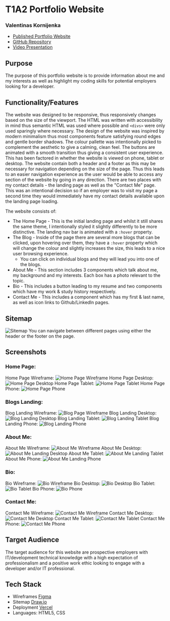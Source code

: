 # T1A2 Portfolio Website

### Valentinas Kornijenka 

* [Published Portfolio Website](https://portfolio-website-rho-liart.vercel.app/)
* [GitHub Repository](https://github.com/ValK-98/portfolio-website)
* [Video Presentation](https://youtu.be/WYGYymSs8fk)

## Purpose
The purpose of this portfolio website is to provide information about me and my interests as well as highlight my coding skills for potential employers looking for a developer.
## Functionality/Features 
The website was designed to be responsive, thus responsively changes based on the size of the viewport. The HTML was written with accessibility in mind thus semantic HTML was used where possible and `<divs>` were only used sparingly where necessary. The design of the website was inspired by modern minimalism thus most components feature satisfying round edges and gentle border shadows. The colour pallette was intentionally picked to complement the aesthetic to give a calming, clean feel. The buttons are animated with a smooth transition thus giving a consistent user experience. This has been factored in whether the website is viewed on phone, tablet or desktop. The website contain both a header and a footer as this may be necessary for navigation depending on the size of the page. Thus this leads to an easier navigation experience as the user would be able to access any section of the website by going in any direction. There are two places with my contact details - the landing page as well as the "Contact Me" page. This was an intentional decision so if an employer was to visit my page a second time they would immediately have my contact details available upon the landing page loading. 


The website consists of:
* The Home Page - This is the initial landing page and whilst it still shares the same theme, I intentionally styled it slightly differently to be more distinctive. The landing nav bar is animated with a `:hover` property.
* The Blog - Inside of the page there are several more blogs that can be clicked, upon hovering over them, they have a `:hover` property which will change the colour and slightly increases the size, this leads to a nice user browsing experience. 
  * You can click on individual blogs and they will lead you into one of the blogs. 
* About Me - This section includes 3 components which talk about me, my background and my interests. Each box has a photo relevant to the topic.
* Bio - This includes a button leading to my resume and two components which have my work & study history respectively. 
* Contact Me - This includes a component which has my first & last name, as well as icon links to Github/LinkedIn pages. 
## Sitemap
![Sitemap](docs/Sitemap.jpg "Sitemap")
You can navigate between different pages using either the header or the footer on the page.
## Screenshots

### Home Page:
Home Page Wireframe:
![Home Page Wireframe](docs/HomeDesktopWireframe.png "Home Page Wireframe")
Home Page Desktop:
![Home Page Desktop](docs/HomeDesktop.png "Home Page Desktop")
Home Page Tablet:
![Home Page Tablet](docs/HomeTablet.png "Home Page Tablet")
Home Page Phone:
![Home Page Phone](docs/HomePhone.png "Home Page Phone")
### Blogs Landing:

Blog Landing Wireframe:
![Blog Page Wireframe](docs/BlogLandingDesktopWireframe.png "Blog Landing Wireframe")
Blog Landing Desktop:
![Blog Landing Desktop](docs/BlogLandingDesktop.png "Blog Landing Desktop")
Blog Landing Tablet:
![Blog Landing Tablet](docs/BlogLandingTablet.png "Blog Landing Tablet")
Blog Landing Phone:
![Blog Landing Phone](docs/BlogLandingPhone.png "Blog Landing Phone")
### About Me:

About Me Wireframe:
![About Me Wireframe](docs/AboutMeDesktopWireframe.png "About Me Wireframe")
About Me Desktop:
![About Me Landing Desktop](docs/AboutMeDesktop.png "About Me Desktop")
About Me Tablet:
![About Me Landing Tablet](docs/AboutMeTablet.png "About Me Tablet")
About Me Phone:
![About Me Landing Phone](docs/AboutMePhone.png "About Me Phone")
### Bio:

Bio Wireframe:
![Bio Wireframe](docs/BioDesktopWireframe.png "Bio Wireframe")
Bio Desktop:
![Bio Desktop](docs/BioDesktop.png "Bio Desktop")
Bio Tablet:
![Bio Tablet](docs/BioTablet.png "Bio Tablet")
Bio Phone:
![Bio Phone](docs/BioPhone.png "Bio Phone")
### Contact Me:

Contact Me Wireframe:
![Contact Me Wireframe](docs/ContactMeDesktopWireframe.png "Contact Me Wireframe")
Contact Me Desktop:
![Contact Me Desktop](docs/ContactMeDesktop.png "Contact Me Desktop")
Contact Me Tablet:
![Contact Me Tablet](docs/ContactMeTablet.png "Contact Me Tablet")
Contact Me Phone:
![Contact Me Phone](docs/ContactMePhone.png "Contact Me Phone")
## Target Audience 
The target audience for this website are prospective employers with IT/development technical knowledge with a high expectation of professionalism and a positive work ethic looking to engage with a developer and/or IT professional. 

## Tech Stack

* Wireframes [Figma](https://www.figma.com/)
* Sitemap [Draw.io](https://app.diagrams.net/)
* Deployment [Vercel](https://vercel.com/)
* Languages: HTML5, CSS
